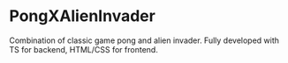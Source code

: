 # PongXAlienInvader

Combination of classic game pong and alien invader. Fully developed with TS for backend, HTML/CSS for frontend.
